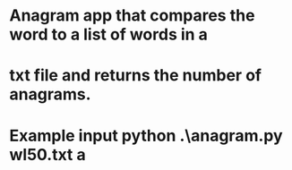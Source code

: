 # Anagram app that compares the word to a list of words in a
# txt file and returns the number of anagrams.
# Example input python .\anagram.py wl50.txt a